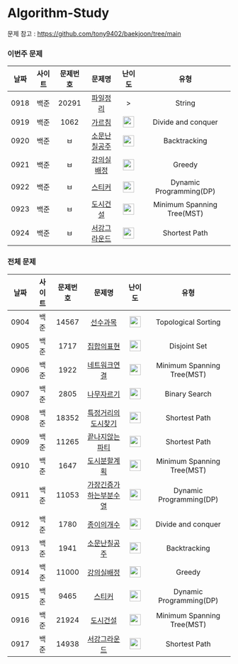 # Algorithm-Study
  
문제 참고 : https://github.com/tony9402/baekjoon/tree/main

### 이번주 문제
|날짜|사이트|문제번호|문제명|난이도|유형|
|:------:|:---------:|:--------:|:----------------------:|:-------:|:-----------------:|
|0918|백준|20291|[파일정리](https://www.acmicpc.net/problem/20291)|>|String
|0919|백준|1062|[가르침](https://www.acmicpc.net/problem/1062)|<img height="25" width="25" src="https://github.com/wus22/Algorithm-Study/assets/121781743/b53509a5-f345-45bb-a34c-485511656f9e/[silver2]" />|Divide and conquer
|0920|백준|ㅂ|[소문난칠공주](https://www.acmicpc.net/problem/1941)|<img height="25" width="25" src="https://github.com/wus22/Algorithm-Study/assets/121781743/cc98a5fe-e972-48da-b8bb-8805d616966a/[gold3]" />|Backtracking
|0921|백준|ㅂ|[강의실배정](https://www.acmicpc.net/problem/11000)|<img height="25" width="25" src="https://github.com/wus22/Algorithm-Study/assets/121781743/fabe32e2-55fa-4a33-b229-d28f6aca6ebd/[gold5]" />|Greedy
|0922|백준|ㅂ|[스티커](https://www.acmicpc.net/problem/9465)|<img height="25" width="25" src="https://github.com/wus22/Algorithm-Study/assets/121781743/b5c4727c-71be-4397-a813-ea52e7df84fc/[silver1]" />|Dynamic Programming(DP)
|0923|백준|ㅂ|[도시건설](https://www.acmicpc.net/problem/21924)|<img height="25" width="25" src="https://github.com/wus22/Algorithm-Study/assets/121781743/3a489e9f-66f3-464d-b892-7050ed86d2ba/[gold4]" />|Minimum Spanning Tree(MST)
|0924|백준|ㅂ|[서강그라운드](https://www.acmicpc.net/problem/14938)|<img height="25" width="25" src="https://github.com/wus22/Algorithm-Study/assets/121781743/3a489e9f-66f3-464d-b892-7050ed86d2ba/[gold4]" />|Shortest Path

### 전체 문제
|날짜|사이트|문제번호|문제명|난이도|유형|
|:------:|:---------:|:--------:|:----------------------:|:-------:|:-----------------:|
|0904|백준|14567|[선수과목](https://www.acmicpc.net/problem/14567)|<img height="25" width="25" src="https://github.com/wus22/Algorithm-Study/assets/121781743/fabe32e2-55fa-4a33-b229-d28f6aca6ebd/[gold5]" />|Topological Sorting
|0905|백준|1717|[집합의표현](https://www.acmicpc.net/problem/1717)|<img height="25" width="25" src="https://github.com/wus22/Algorithm-Study/assets/121781743/fabe32e2-55fa-4a33-b229-d28f6aca6ebd/[gold5]" />|Disjoint Set
|0906|백준|1922|[네트워크연결](https://www.acmicpc.net/problem/1922)|<img height="25" width="25" src="https://github.com/wus22/Algorithm-Study/assets/121781743/3a489e9f-66f3-464d-b892-7050ed86d2ba/[gold4]" />|Minimum Spanning Tree(MST)
|0907|백준|2805|[나무자르기](https://www.acmicpc.net/problem/2805)|<img height="25" width="25" src="https://github.com/wus22/Algorithm-Study/assets/121781743/b53509a5-f345-45bb-a34c-485511656f9e/[silver2]" />|Binary Search
|0908|백준|18352|[특정거리의도시찾기](https://www.acmicpc.net/problem/18352)|<img height="25" width="25" src="https://github.com/wus22/Algorithm-Study/assets/121781743/b53509a5-f345-45bb-a34c-485511656f9e/[silver2]" />|Shortest Path
|0909|백준|11265|[끝나지않는파티](https://www.acmicpc.net/problem/11265)|<img height="25" width="25" src="https://github.com/wus22/Algorithm-Study/assets/121781743/fabe32e2-55fa-4a33-b229-d28f6aca6ebd/[gold5]" />|Shortest Path
|0910|백준|1647|[도시분할계획](https://www.acmicpc.net/problem/1647)|<img height="25" width="25" src="https://github.com/wus22/Algorithm-Study/assets/121781743/3a489e9f-66f3-464d-b892-7050ed86d2ba/[gold4]" />|Minimum Spanning Tree(MST)
|0911|백준|11053|[가장긴증가하는부분수열](https://www.acmicpc.net/problem/11053)|<img height="25" width="25" src="https://github.com/wus22/Algorithm-Study/assets/121781743/b53509a5-f345-45bb-a34c-485511656f9e/[silver2]" />|Dynamic Programming(DP)
|0912|백준|1780|[종이의개수](https://www.acmicpc.net/problem/1780)|<img height="25" width="25" src="https://github.com/wus22/Algorithm-Study/assets/121781743/b53509a5-f345-45bb-a34c-485511656f9e/[silver2]" />|Divide and conquer
|0913|백준|1941|[소문난칠공주](https://www.acmicpc.net/problem/1941)|<img height="25" width="25" src="https://github.com/wus22/Algorithm-Study/assets/121781743/cc98a5fe-e972-48da-b8bb-8805d616966a/[gold3]" />|Backtracking
|0914|백준|11000|[강의실배정](https://www.acmicpc.net/problem/11000)|<img height="25" width="25" src="https://github.com/wus22/Algorithm-Study/assets/121781743/fabe32e2-55fa-4a33-b229-d28f6aca6ebd/[gold5]" />|Greedy
|0915|백준|9465|[스티커](https://www.acmicpc.net/problem/9465)|<img height="25" width="25" src="https://github.com/wus22/Algorithm-Study/assets/121781743/b5c4727c-71be-4397-a813-ea52e7df84fc/[silver1]" />|Dynamic Programming(DP)
|0916|백준|21924|[도시건설](https://www.acmicpc.net/problem/21924)|<img height="25" width="25" src="https://github.com/wus22/Algorithm-Study/assets/121781743/3a489e9f-66f3-464d-b892-7050ed86d2ba/[gold4]" />|Minimum Spanning Tree(MST)
|0917|백준|14938|[서강그라운드](https://www.acmicpc.net/problem/14938)|<img height="25" width="25" src="https://github.com/wus22/Algorithm-Study/assets/121781743/3a489e9f-66f3-464d-b892-7050ed86d2ba/[gold4]" />|Shortest Path
